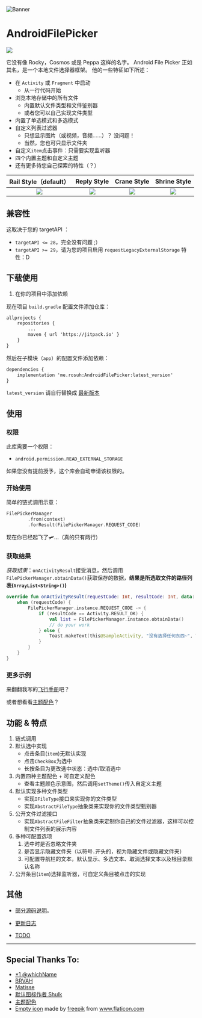 ![Banner](https://raw.githubusercontent.com/rosuH/AndroidFilePicker/master/images/AndroidFilePicker_Banner_Dr_Sugiyama.png)

# AndroidFilePicker

[![](https://jitpack.io/v/me.rosuh/AndroidFilePicker.svg)](https://jitpack.io/#me.rosuh/AndroidFilePicker)



它没有像 Rocky，Cosmos 或是 Peppa 这样的名字。 Android File Picker 正如其名，是一个本地文件选择器框架。 他的一些特征如下所述：

- 在 `Activity` 或 `Fragment` 中启动
    - 从一行代码开始
- 浏览本地存储中的所有文件
  - 内置默认文件类型和文件鉴别器
  - 或者您可以自己实现文件类型
- 内置了单选模式和多选模式
- 自定义列表过滤器
  - 只想显示图片（或视频，音频......）？ 没问题！
  - 当然，您也可只显示文件夹
- 自定义`item`点击事件：只需要实现监听器
- 四个内置主题和自定义主题
- 还有更多待您自己探索的特性（？）



|                    Rail Style（default）                     |                         Reply Style                          |                         Crane Style                          |                         Shrine Style                         |
| :----------------------------------------------------------: | :----------------------------------------------------------: | :----------------------------------------------------------: | :----------------------------------------------------------: |
| ![](https://raw.githubusercontent.com/rosuH/AndroidFilePicker/master/images/default_theme.png) | ![](https://raw.githubusercontent.com/rosuH/AndroidFilePicker/master/images/reply_theme.png) | ![](https://raw.githubusercontent.com/rosuH/AndroidFilePicker/master/images/crane_theme.png) | ![](https://raw.githubusercontent.com/rosuH/AndroidFilePicker/master/images/shrine_theme.png) |

## 兼容性
这取决于您的 targetAPI ：

- `targetAPI <= 28`，完全没有问题 ;）
- `targetAPI >= 29`，请为您的项目启用 `requestLegacyExternalStorage` 特性：D

## 下载使用

1. 在你的项目中添加依赖

现在项目 `build.gradle` 配置文件添加仓库：

```xml
allprojects {
    repositories {
	    ...
    	maven { url 'https://jitpack.io' }
    }
}
```

然后在子模块（`app`）的配置文件添加依赖：

```xml
dependencies {
    implementation 'me.rosuh:AndroidFilePicker:latest_version'
}
```

`latest_version` 请自行替换成 [最新版本](https://github.com/rosuH/AndroidFilePicker/releases) 



## 使用

### 权限

此库需要一个权限：

- `android.permission.READ_EXTERNAL_STORAGE`

如果您没有提前授予，这个库会自动申请该权限的。

### 开始使用

简单的链式调用示意：

```kotlin
FilePickerManager
        .from(context)
        .forResult(FilePickerManager.REQUEST_CODE)
```

现在你已经起飞了🛩️...（真的只有两行）


### 获取结果

*获取结果*：`onActivityResult`接受消息，然后调用`FilePickerManager.obtainData()`获取保存的数据，**结果是所选取文件的路径列表(`ArrayList<String>()`)**

```kotlin
override fun onActivityResult(requestCode: Int, resultCode: Int, data: Intent?) {
    when (requestCode) {
        FilePickerManager.instance.REQUEST_CODE -> {
            if (resultCode == Activity.RESULT_OK) {
                val list = FilePickerManager.instance.obtainData()
                // do your work
            } else {
                Toast.makeText(this@SampleActivity, "没有选择任何东西~", Toast.LENGTH_SHORT).show()
            }
        }
    }
}
```

### 更多示例

来翻翻我写的[飞行手册](https://github.com/rosuH/AndroidFilePicker/wiki)吧？

或者想看看[主题配色](https://github.com/rosuH/AndroidFilePicker/wiki/3.-%E9%85%8D%E7%BD%AE%E9%80%89%E9%A1%B9#2-%E4%B8%BB%E9%A2%98%E5%B1%95%E7%A4%BA)？

## 功能 & 特点

1. 链式调用
2. 默认选中实现
   - 点击条目(`item`)无默认实现
   - 点击`CheckBox`为选中
   - 长按条目为更改选中状态：选中/取消选中
3. 内置四种主题配色 + 可自定义配色
   - 查看主题颜色示意图，然后调用`setTheme()`传入自定义主题
4. 默认实现多种文件类型
   - 实现`IFileType`接口来实现你的文件类型
   - 实现`AbstractFileType`抽象类来实现你的文件类型甄别器
5. 公开文件过滤接口
   - 实现`AbstractFileFilter`抽象类来定制你自己的文件过滤器，这样可以控制文件列表的展示内容
6. 多种可配置选项
   1. 选中时是否忽略文件夹
   2. 是否显示隐藏文件夹（以符号`.`开头的，视为隐藏文件或隐藏文件夹）
   3. 可配置导航栏的文本，默认显示、多选文本、取消选择文本以及根目录默认名称
7. 公开条目(`item`)选择监听器，可自定义条目被点击的实现

## 其他

- [部分源码说明](https://github.com/rosuH/AndroidFilePicker/wiki/%E9%83%A8%E5%88%86%E6%BA%90%E7%A0%81%E8%AF%B4%E6%98%8E)。

- [更新日志](https://github.com/rosuH/AndroidFilePicker/wiki/Change-Log)

- [TODO](https://github.com/rosuH/AndroidFilePicker/wiki/TODO)



---

## Special Thanks To:

- [*1 @whichName](https://github.com/whichname)
- [BRVAH](https://github.com/CymChad/BaseRecyclerViewAdapterHelper)
- [Matisse](https://github.com/zhihu/Matisse)
- [默认图标作者 Shulk](http://iconfont.cn/collections/detail?spm=a313x.7781069.1998910419.d9df05512&cid=11271)
- [主题配色](https://material.io/design/material-studies/about-our-material-studies.html)
- [Empty icon](https://github.com/rosuH/AndroidFilePicker/blob/master/filepicker/src/main/res/drawable/ic_empty_file_list_file_picker.xml) made by [freepik](https://www.freepik.com/) from www.flaticon.com
